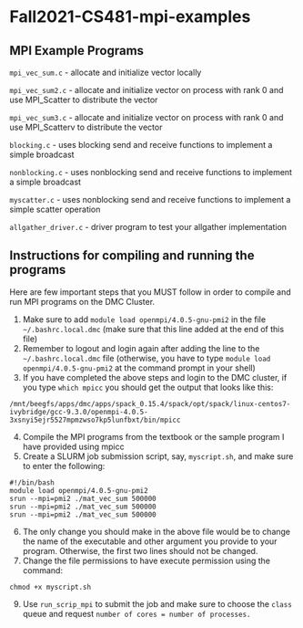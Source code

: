 # Fall2021-CS481-mpi-examples
## MPI Example Programs

`mpi_vec_sum.c` - allocate and initialize vector locally

`mpi_vec_sum2.c` - allocate and initialize vector on process with rank 0 and use MPI_Scatter to distribute the vector

`mpi_vec_sum3.c` - allocate and initialize vector on process with rank 0 and use MPI_Scatterv to distribute the vector

`blocking.c` - uses blocking send and receive functions to implement a simple broadcast

`nonblocking.c` - uses nonblocking send and receive functions to implement a simple broadcast

`myscatter.c` - uses nonblocking send and receive functions to implement a simple scatter operation

`allgather_driver.c` - driver program to test your allgather implementation

## Instructions for compiling and running the programs
Here are few important steps that you MUST follow in order to compile and run MPI programs on the DMC Cluster.

1. Make sure to add `module load openmpi/4.0.5-gnu-pmi2` in the file `~/.bashrc.local.dmc` (make sure that this line added at the end of this file)
2. Remember to logout and login again after adding the line to the `~/.bashrc.local.dmc` file (otherwise, you have to type `module load openmpi/4.0.5-gnu-pmi2` at the command prompt in your shell)
3. If you have completed the above steps and login to the DMC cluster, if you type `which mpicc` you should get the output that looks like this:
```
/mnt/beegfs/apps/dmc/apps/spack_0.15.4/spack/opt/spack/linux-centos7-ivybridge/gcc-9.3.0/openmpi-4.0.5-3xsnyi5ejr5527mpmzwso7kp5lunfbxt/bin/mpicc
```
4. Compile the MPI programs from the textbook or the sample program I have provided using mpicc
5. Create a SLURM job submission script, say, `myscript.sh`, and make sure to enter the following:
```
#!/bin/bash
module load openmpi/4.0.5-gnu-pmi2
srun --mpi=pmi2 ./mat_vec_sum 500000
srun --mpi=pmi2 ./mat_vec_sum 500000
srun --mpi=pmi2 ./mat_vec_sum 500000
```
6. The only change you should make in the above file would be to change the name of the executable and other argument you provide to your program. Otherwise, the first two lines should not be changed.
7. Change the file permissions to have execute permission using the command: 
```
chmod +x myscript.sh
```
9. Use `run_scrip_mpi` to submit the job and make sure to choose the `class` queue and request `number of cores = number of processes.`
